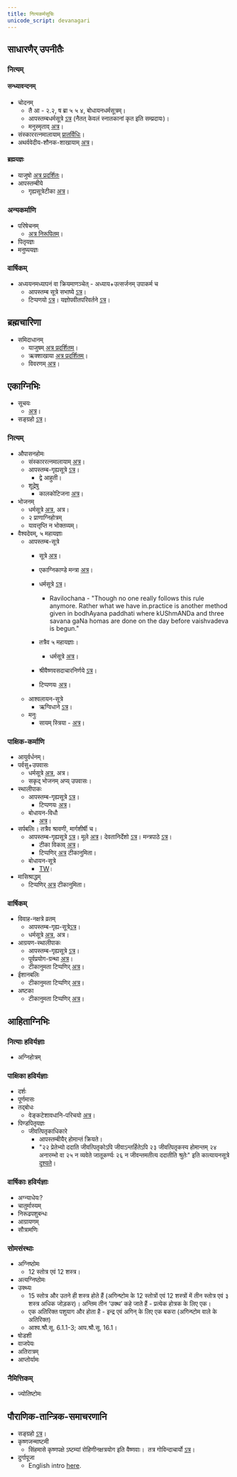 ```yaml
---
title: नित्यकर्मसूचिः
unicode_script: devanagari
---
```


## साधारणैर् उपनीतैः

### नित्यम्
#### सन्ध्यावन्दनम्
- चोदनम्
    - तै आ \- २.२, ष ब्रा ५ ५ ४, बोधायनधर्मसूत्रम्।
    - आपस्तम्बधर्मसूत्रे [ऽत्र](https://archive.org/stream/apastamba/ApastambaDharmaSutram#page/n175/mode/2up) (नैतत् केवलं स्नातकानां कृत इति सम्प्रदायः)।
    - मनुस्मृताव् [अत्र](https://www.wisdomlib.org/hinduism/book/manusmriti-with-the-commentary-of-medhatithi/d/doc199561.html)।
- संस्काररत्नमालायाम् [प्रातर्विधिः](https://archive.org/stream/Anandashram_Samskrita_Granthavali_Anandashram_Sanskrit_Series/ASS_039_Samskara_Ratnamala_of_Bhatta_Gopinatha_Dikshita_Part_1_-_KS_Agase_1899#page/n249/mode/2up)।
- अथर्ववेदीय-शौनक-शाखायाम् [अत्र](http://www.ibiblio.org/sripedia/ramanuja/archives/aug03/msg00056.html)।

#### ब्रह्मयज्ञः
- याजुषो [अत्र प्रदर्शितः](https://www.youtube.com/watch?v=J1z1rsccjtc)।
- आपस्तम्बीये
    - गृह्यसूत्रेटीका [अत्र](https://archive.org/stream/APASTHAMBAGRUHYASUTRAMSUDARSHANAHARADATHA/APASTHAMBA%20GRUHYASUTRAM%20%28SUDARSHANA%2CHARADATHA%29#page/n151/mode/2up)।

### अन्यकर्माणि
- परिषेचनम्
    - [अत्र निरूपितम्](https://www.youtube.com/watch?v=kJEFcB6pSvQ&index=5&list=PLZEYfTLzt2uuvIvA363qG4lNfY_SNh7Cj)।
- पितृयज्ञः
- मनुष्ययज्ञः

### वार्षिकम्
- अध्ययनमध्यापनं वा क्रियमाणञ्चेत् \- अध्याय+उत्सर्जनम् उपाकर्म च
    - आपस्तम्ब सूत्रे सभाष्ये [ऽत्र](https://archive.org/stream/APASTHAMBAGRUHYASUTRAMSUDARSHANAHARADATHA/APASTHAMBA%20GRUHYASUTRAM%20%28SUDARSHANA%2CHARADATHA%29#page/n197/mode/2up)।
    - टिप्पणयो [ऽत्र](https://checkvist.com/checklists/113019/export.html?export_notes=true&&task_ids=8202309)। यज्ञोपवीतपरिवर्तने [ऽत्र](https://checkvist.com/checklists/113019/export.html?export_notes=true&&task_ids=13756102)।

## ब्रह्मचारिणा

- समिदाधानम्
    - याजुषम् [अत्र प्रदर्शितम्](https://www.youtube.com/watch?v=SdFhxPA5LHg)।
    - ऋक्शाखाया [अत्र प्रदर्शितम्](https://youtu.be/CyTVAJVNo2U)।
    - विवरणम् [अत्र](http://www.saveca.ca/Avani%20avittam-%20Final%20Distribution-Aug%2020%20&%2021-2013.pdf)।

## एकाग्निभिः
- सूचयः
    - [अत्र](http://www.advaita-vedanta.org/archives/advaita-l/1999-November/011030.html)।
- सङ्ग्रहो [ऽत्र](https://checkvist.com/checklists/575296/tasks/9304840)।

### नित्यम्
- औपासनहोमः
    - संस्काररत्नमालायाम् [अत्र](https://archive.org/stream/Anandashram_Samskrita_Granthavali_Anandashram_Sanskrit_Series/ASS_039_Samskara_Ratnamala_of_Bhatta_Gopinatha_Dikshita_Part_1_-_KS_Agase_1899#page/n611/mode/2up)।
    - आपस्तम्ब-गृह्यसूत्रे [ऽत्र](https://archive.org/stream/APASTHAMBAGRUHYASUTRAMSUDARSHANAHARADATHA/APASTHAMBA%20GRUHYASUTRAM%20%28SUDARSHANA%2CHARADATHA%29#page/n137/mode/2up)।
        - द्वे आहुती।
    - शूद्रेषु
        - कालकोटिजना [अत्र](http://www.kamakoti.org/hindudharma/part19/chap2.htm)।
- भोजनम्
    - धर्मसूत्रे [अत्र](https://archive.org/stream/apastamba/ApastambaDharmaSutram#page/n187/mode/2up), अत्र।
    - २ प्राणाग्निहोत्रम्
    - यावत्तृप्ति न भोक्तव्यम्।
- वैश्वदेवम्, ५ महायज्ञाः
    - आपस्तम्ब-सूत्रे
        - सूत्रे [अत्र](https://archive.org/stream/APASTHAMBAGRUHYASUTRAMSUDARSHANAHARADATHA/APASTHAMBA%20GRUHYASUTRAM%20%28SUDARSHANA%2CHARADATHA%29#page/n145/mode/2up)।
        - एकाग्निकाण्डे मन्त्रा [अत्र](https://archive.org/stream/apastamba/EkagniKandam#page/n13/mode/2up)।
        - धर्मसूत्रे [ऽत्र](https://archive.org/stream/apastamba/ApastambaDharmaSutram#page/n197/mode/2up)।
            - Ravilochana - "Though no one really follows this rule anymore. Rather what we have in.practice is another method given in bodhAyana paddhati where kUShmANDa and three savana gaNa homas are done on the day before vaishvadeva is begun."  
                
        - तत्रैव ५ महायज्ञाः।
            - धर्मसूत्रे [अत्र](https://archive.org/stream/apastamba/ApastambaDharmaSutram#page/n83/mode/2up)।
        - श्रीवैष्णवसदाचारनिर्णये [ऽत्र](https://archive.org/details/Vaishvadeva)।
        - टिप्पणयः [अत्र](https://checkvist.com/checklists/575296/export.html?export_notes=true&&task_ids=22621929)।
    - आश्वलायन-सूत्रे
        - ऋग्विधाने [ऽत्र](https://archive.org/stream/ahnika/RigVedaAhnikaChandrika#page/n93/mode/2up)।
    - मनुः
        - सायम् स्त्रिया \- [अत्र](https://www.wisdomlib.org/hinduism/book/manusmriti-with-the-commentary-of-medhatithi/d/doc199900.html)।

### पाक्षिक-कर्माणि
- आयुर्वर्धनम्।
- पर्वसु+उपवासः
    - धर्मसूत्रे [अत्र](https://archive.org/stream/apastamba/ApastambaDharmaSutram#page/n187/mode/2up), अत्र।
    - सकृद् भोजनम् अप्य् उपवासः। 
- स्थालीपाकः
    - आपस्तम्ब-गृह्यसूत्रे [ऽत्र](https://archive.org/stream/APASTHAMBAGRUHYASUTRAMSUDARSHANAHARADATHA/APASTHAMBA%20GRUHYASUTRAM%20%28SUDARSHANA%2CHARADATHA%29#page/n123/mode/2up)।
        - टिप्पणयः [अत्र](https://checkvist.com/checklists/575296/export.html?export_notes=true&&task_ids=22638263)।
    - बोधायन-विधौ
        - [अत्र](https://archive.org/stream/Bodhayana-Grihya-Sutra-shyAma-shAstrI-ed/bodhayana%20grihya%20sutra#page/n37/mode/2up)।
- सर्पबलिः। तत्रैव श्रावणी, मार्गशीर्षी च।
    - आपस्तम्ब-गृह्यसूत्रे [ऽत्र](https://archive.org/stream/APASTHAMBAGRUHYASUTRAMSUDARSHANAHARADATHA/APASTHAMBA%20GRUHYASUTRAM%20%28SUDARSHANA%2CHARADATHA%29#page/n263/mode/2up)। मूले [अत्र](https://archive.org/stream/APASTHAMBAGRUHYASUTRAMSUDARSHANAHARADATHA/APASTHAMBA%20GRUHYASUTRAM%20%28SUDARSHANA%2CHARADATHA%29#page/n31/mode/2up)। देवतानिर्देशो [ऽत्र](https://archive.org/stream/APASTHAMBAGRUHYASUTRAMSUDARSHANAHARADATHA/APASTHAMBA%20GRUHYASUTRAM%20%28SUDARSHANA%2CHARADATHA%29#page/n151/mode/2up)। मन्त्रपाठे [ऽत्र](https://archive.org/stream/EKAGNIKANDABHASHYAMSAMSKRUTHAM/EKAGNIKANDA%20BHASHYAM%20SAMSKRUTHAM#page/n173/mode/2up)। 
        - टीका विकाव् [अत्र](https://sa.wikisource.org/wiki/%E0%A4%86%E0%A4%AA%E0%A4%B8%E0%A5%8D%E0%A4%A4%E0%A4%AE%E0%A5%8D%E0%A4%AC_%E0%A4%97%E0%A5%83%E0%A4%B9%E0%A5%8D%E0%A4%AF%E0%A4%B8%E0%A5%82%E0%A4%A4%E0%A5%8D%E0%A4%B0%E0%A4%BE%E0%A4%A3%E0%A4%BF,_%E0%A4%B9%E0%A4%B0%E0%A4%A6%E0%A4%A4%E0%A5%8D%E0%A4%A4%E0%A4%B8%E0%A5%8D%E0%A4%AF_%E0%A4%85%E0%A4%A8%E0%A5%81%E0%A4%95%E0%A5%82%E0%A4%B2%E0%A4%BE,_%E0%A4%B8%E0%A5%81%E0%A4%A6%E0%A4%B0%E0%A5%8D%E0%A4%B6%E0%A4%A8%E0%A4%B8%E0%A5%82%E0%A4%B0%E0%A5%87%E0%A4%83_%E0%A4%A4%E0%A4%BE%E0%A4%A4%E0%A5%8D%E0%A4%AA%E0%A4%B0%E0%A5%8D%E0%A4%AF%E0%A4%A6%E0%A4%B0%E0%A5%8D%E0%A4%B6%E0%A4%A8%E0%A4%AE%E0%A5%8D_%E0%A4%9A)।
        - टिप्पणिर् [अत्र](https://checkvist.com/checklists/575296/export.html?export_notes=true&&task_ids=22799169) टीकानुमिता। 
    - बोधायन-सूत्रे
        - [TW](https://twitter.com/sammodacharya/status/762117723115573248)।
- मासिश्राद्धम्
    - टिप्पणिर् [अत्र](https://checkvist.com/checklists/575296/export.html?export_notes=true&&task_ids=23909976) टीकानुमिता।

### वार्षिकम्
- विवाह-नक्षत्रे व्रतम्
    - आपस्तम्ब-गृह्य-सूत्रे[ऽत्र](https://archive.org/stream/APASTHAMBAGRUHYASUTRAMSUDARSHANAHARADATHA/APASTHAMBA%20GRUHYASUTRAM%20%28SUDARSHANA%2CHARADATHA%29#page/n161/mode/2up)।
    - धर्मसूत्रे [अत्र](https://archive.org/stream/apastamba/ApastambaDharmaSutram#page/n187/mode/2up), अत्र।
- आग्रयण-स्थालीपाकः
    - आपस्तम्ब-गृह्यसूत्रे [ऽत्र](https://archive.org/stream/APASTHAMBAGRUHYASUTRAMSUDARSHANAHARADATHA/APASTHAMBA%20GRUHYASUTRAM%20%28SUDARSHANA%2CHARADATHA%29#page/n271/mode/2up)।
    - पूर्वप्रयोग-ग्रन्था [अत्र](http://i.imgur.com/K2SQ9EU.png)।
    - टीकानुमता टिप्पणिर् [अत्र](https://checkvist.com/checklists/113019/export.html?export_notes=true&&task_ids=23681190)।
- ईशानबलिः
    - टीकानुमता टिप्पणिर् [अत्र](https://checkvist.com/checklists/575296/export.html?export_notes=true&&task_ids=23909975)।
- अष्टका
    - टीकानुमता टिप्पणिर् [अत्र](https://checkvist.com/checklists/575296/export.html?export_notes=true&&task_ids=24014678)।

## आहिताग्निभिः
### नित्याः हविर्यज्ञाः
- अग्निहोत्रम्

### पाक्षिका हविर्यज्ञाः
- दर्शः
- पूर्णमासः
- तद्बोधः
    - वेङ्कटेशावधानि-परिचयो [अत्र](https://www.youtube.com/watch?v=92pk0XV2_VE&list=PLhPjckGlZ7rT_sjGGNEbe0C6gNtf1q6im)।
- पिण्डपितृयज्ञः
    - जीवत्पितृकाधिकारे
        - आपस्तम्बीयैर् होमान्तं क्रियते।
        - "२२ प्रेतेभ्यो ददाति जीवत्पितृकोऽपि जीवाऽन्तर्हितेऽपि २३ जीवत्पितृकस्य होमान्तम् २४ अनारम्भो वा २५ न व्यवेते जातूकर्ण्यः २६ न जीवन्तमतीत्य ददातीति श्रुतेः" इति कात्यायनसूत्रे [दृश्यते](http://www.peterffreund.com/Vedic_Literature/kalpa/shrauta/katyayana_shrauta_sutra.html)। 

### वार्षिकाः हविर्यज्ञाः
- अग्न्याधेयः?
- चातुर्मास्यम्
- निरूढपशुबन्धः
- आग्रायणम्
- सौत्रामणिः

### सोमसंस्थाः
- अग्निष्ठोमः
  - 12 स्तोत्र एवं 12 शस्त्र।
- अत्यग्निष्ठोमः
- उक्थ्यः
  - 15 स्तोत्र और उतने ही शस्त्र होते हैं (अगिन्ष्टोम के 12 स्तोत्रों एवं 12 शस्त्रों में तीन स्तोत्र एवं ३ शस्त्र अधिक जोड़कर)। अन्तिम तीन ‘उक्थ’ कहे जाते हैं - प्रत्येक होत्रक के लिए एक। 
  - एक अतिरिक्त पशुयाग और होता है - इन्द्र एवं अगिन् के लिए एक बकरा (अगिन्ष्टोम वाले के अतिरिक्त)
  - आश्व.श्रौ.सू. 6.1.1-3; आप.श्रौ.सू. 16.1।
- षोडशी
- वाजपेयः
- अतिरात्रम्
- आप्तोर्यामः

### नैमित्तिकम्
- ज्योतिष्टोमः

## पौराणिक-तान्त्रिक-समाचरणानि
- सङ्ग्रहो [ऽत्र](https://checkvist.com/checklists/575296/tasks/8202310)।
- कृष्णजन्माष्टमी
    - सिंहमासे कृष्णपक्षे ऽष्टम्यां रोहिणीनक्षत्रयोग इति वैष्णवाः।  तत्र गोविन्दाचार्यो [ऽत्र](https://www.youtube.com/watch?v=FtglExdJ_r4&feature=youtu.be)।
- दुर्गापूजा
    - English intro [here](http://www.dailyo.in/lifestyle/durga-puja-bijoya-dashami-navami-navratri-hinduism/story/1/6936.html).
